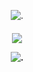  <p align="center">
  <img src="https://gifcity.carrd.co/assets/images/gallery43/91837213.gif?v=e3c0bc0f=true" alt="."/>
</p>

<p align="center">
<h4 align="center"

![](https://komarev.com/ghpvc/?username=bbkazyaoi&label=VIEWS+++&color=21273f)

 <p align="center">
  <img src="https://gifcity.carrd.co/assets/images/gallery43/91837213.gif?v=e3c0bc0f=true" alt="."/>
</p>
